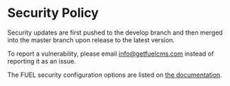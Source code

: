 # Security Policy

Security updates are first pushed to the develop branch and then merged into the master branch upon release to the latest version.

To report a vulnerability, please email info@getfuelcms.com instead of reporting it as an issue.

The FUEL security configuration options are listed on [the documentation](https://docs.getfuelcms.com/general/security).